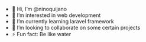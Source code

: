 - 👋 Hi, I’m @ninoquijano
- 👀 I’m interested in web development
- 🌱 I’m currently learning laravel framework
- 💞️ I’m looking to collaborate on some certain projects
- ⚡ Fun fact: Be like water

<!---
ninoquijano/ninoquijano is a ✨ special ✨ repository because its `README.md` (this file) appears on your GitHub profile.
You can click the Preview link to take a look at your changes.
--->
